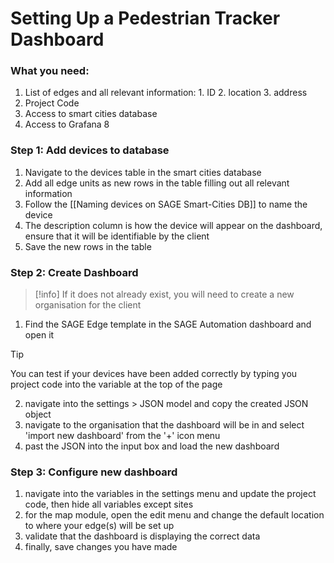 # Setting Up a Pedestrian Tracker Dashboard

### What you need:
1. List of edges and all relevant information:
	   1. ID
	   2. location
	   3. address
2. Project Code
3. Access to smart cities database
4. Access to Grafana 8

### Step 1: Add devices to database

1. Navigate to the devices table in the smart cities database
2. Add all edge units as new rows in the table filling out all relevant information
3. Follow the [[Naming devices on SAGE Smart-Cities DB]] to name the device
4. The description column is how the device will appear on the dashboard, ensure that it will be identifiable by the client
5. Save the new rows in the table

### Step 2: Create Dashboard

> [!info] If it does not already exist, you will need to create a new organisation for the client

1. Find the SAGE Edge template in the SAGE Automation dashboard and open it
> [!tip]
> You can test if your devices have been added correctly by typing you project code into the variable at the top of the page
2. navigate into the settings > JSON model and copy the created JSON object
3. navigate to the organisation that the dashboard will be in and select 'import new dashboard' from the '+' icon menu
4. past the JSON into the input box and load the new dashboard

### Step 3: Configure new dashboard
1. navigate into the variables in the settings menu and update the project code, then hide all variables except sites
2. for the map module, open the edit menu and change the default location to where your edge(s) will be set up
3. validate that the dashboard is displaying the correct data
4. finally, save changes you have made